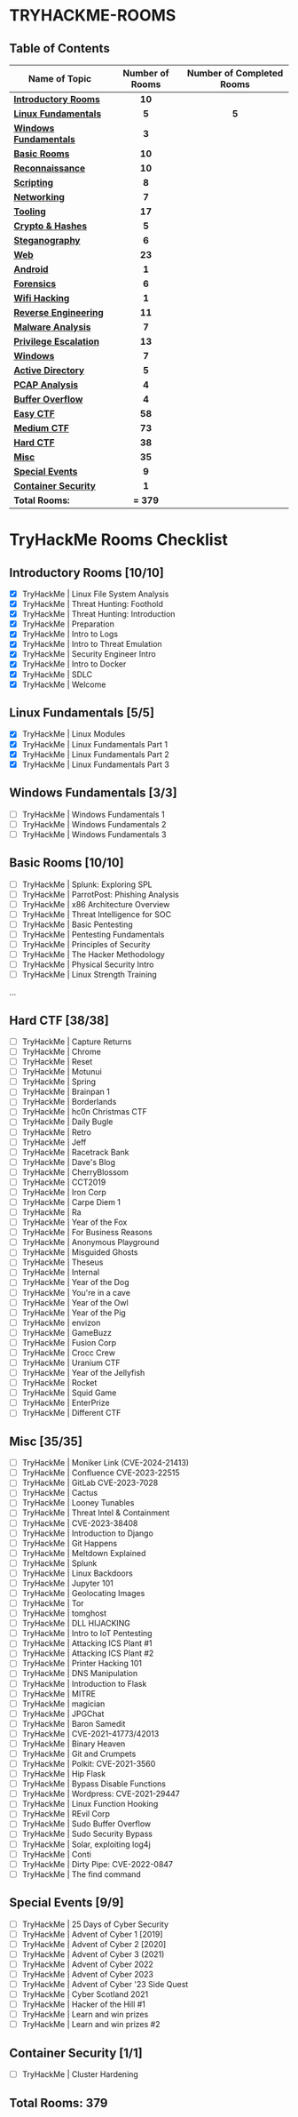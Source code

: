 # TRYHACKME-ROOMS

## Table of Contents

</aside>

| Name of Topic                                     | Number of Rooms | Number of Completed Rooms |
| ------------------------------------------------- |:---------------:|:-------------------------:|
| **[Introductory Rooms](#intro-rooms)**            | **10**          |                           |
| **[Linux Fundamentals](#linux-fundamentals)**     | **5**           | **5**                     |
| **[Windows Fundamentals](#windows-fundamentals)** | **3**           |                           |
| **[Basic Rooms](#basics-rooms)**                   | **10**         |                           |
| **[Reconnaissance](#recon)**                      | **10**          |                           |
| **[Scripting](#scripting)**                       | **8**           |                           |
| **[Networking](#networking)**                     | **7**           |                           |
| **[Tooling](#tooling)**                           | **17**          |                           |
| **[Crypto & Hashes](#crypto--hashes)**            | **5**           |                           |
| **[Steganography](#steganography)**               | **6**           |                           |
| **[Web](#web)**                                   | **23**          |                           |
| **[Android](#android)**                           | **1**           |                           |
| **[Forensics](#forensics)**                       | **6**           |                           |
| **[Wifi Hacking](#wi-fi-hacking)**                | **1**           |                           |
| **[Reverse Engineering](#reverse-engineering)**   | **11**          |                           |
| **[Malware Analysis](#malware-analysis)**         | **7**           |                           |
| **[Privilege Escalation](#privesc)**              | **13**          |                           |
| **[Windows](#windows)**                           | **7**           |                           |
| **[Active Directory](#active-directory)**         | **5**           |                           |
| **[PCAP Analysis](#pcap-analysis)**               | **4**           |                           |
| **[Buffer Overflow](#bufferoverflow)**            | **4**           |                           |
| **[Easy CTF](#easy-ctf)**                         | **58**          |                           |
| **[Medium CTF](#medium-ctf)**                     | **73**          |                           |
| **[Hard CTF](#hard-ctf)**                         | **38**          |                           |
| **[Misc](#misc)**                                 | **35**          |                           |
| **[Special Events](#special-events)**             | **9**           |                           |
| **[Container Security](#container-security)**     | **1**           |                           |
| **Total Rooms:**                                  | **= 379**       |                           |

# TryHackMe Rooms Checklist

## Introductory Rooms [10/10]
- [x] TryHackMe | Linux File System Analysis
- [x] TryHackMe | Threat Hunting: Foothold
- [x] TryHackMe | Threat Hunting: Introduction
- [x] TryHackMe | Preparation
- [x] TryHackMe | Intro to Logs
- [x] TryHackMe | Intro to Threat Emulation
- [x] TryHackMe | Security Engineer Intro
- [x] TryHackMe | Intro to Docker
- [x] TryHackMe | SDLC
- [x] TryHackMe | Welcome

## Linux Fundamentals [5/5]
- [x] TryHackMe | Linux Modules
- [x] TryHackMe | Linux Fundamentals Part 1
- [x] TryHackMe | Linux Fundamentals Part 2
- [x] TryHackMe | Linux Fundamentals Part 3

## Windows Fundamentals [3/3]
- [ ] TryHackMe | Windows Fundamentals 1
- [ ] TryHackMe | Windows Fundamentals 2
- [ ] TryHackMe | Windows Fundamentals 3

## Basic Rooms [10/10]
- [ ] TryHackMe | Splunk: Exploring SPL
- [ ] TryHackMe | ParrotPost: Phishing Analysis
- [ ] TryHackMe | x86 Architecture Overview
- [ ] TryHackMe | Threat Intelligence for SOC
- [ ] TryHackMe | Basic Pentesting
- [ ] TryHackMe | Pentesting Fundamentals
- [ ] TryHackMe | Principles of Security
- [ ] TryHackMe | The Hacker Methodology
- [ ] TryHackMe | Physical Security Intro
- [ ] TryHackMe | Linux Strength Training

...

## Hard CTF [38/38]
- [ ] TryHackMe | Capture Returns
- [ ] TryHackMe | Chrome
- [ ] TryHackMe | Reset
- [ ] TryHackMe | Motunui
- [ ] TryHackMe | Spring
- [ ] TryHackMe | Brainpan 1
- [ ] TryHackMe | Borderlands
- [ ] TryHackMe | hc0n Christmas CTF
- [ ] TryHackMe | Daily Bugle
- [ ] TryHackMe | Retro
- [ ] TryHackMe | Jeff
- [ ] TryHackMe | Racetrack Bank
- [ ] TryHackMe | Dave's Blog
- [ ] TryHackMe | CherryBlossom
- [ ] TryHackMe | CCT2019
- [ ] TryHackMe | Iron Corp
- [ ] TryHackMe | Carpe Diem 1
- [ ] TryHackMe | Ra
- [ ] TryHackMe | Year of the Fox
- [ ] TryHackMe | For Business Reasons
- [ ] TryHackMe | Anonymous Playground
- [ ] TryHackMe | Misguided Ghosts
- [ ] TryHackMe | Theseus
- [ ] TryHackMe | Internal
- [ ] TryHackMe | Year of the Dog
- [ ] TryHackMe | You're in a cave
- [ ] TryHackMe | Year of the Owl
- [ ] TryHackMe | Year of the Pig
- [ ] TryHackMe | envizon
- [ ] TryHackMe | GameBuzz
- [ ] TryHackMe | Fusion Corp
- [ ] TryHackMe | Crocc Crew
- [ ] TryHackMe | Uranium CTF
- [ ] TryHackMe | Year of the Jellyfish
- [ ] TryHackMe | Rocket
- [ ] TryHackMe | Squid Game
- [ ] TryHackMe | EnterPrize
- [ ] TryHackMe | Different CTF

## Misc [35/35]
- [ ] TryHackMe | Moniker Link (CVE-2024-21413)
- [ ] TryHackMe | Confluence CVE-2023-22515
- [ ] TryHackMe | GitLab CVE-2023-7028
- [ ] TryHackMe | Cactus
- [ ] TryHackMe | Looney Tunables
- [ ] TryHackMe | Threat Intel & Containment
- [ ] TryHackMe | CVE-2023-38408
- [ ] TryHackMe | Introduction to Django
- [ ] TryHackMe | Git Happens
- [ ] TryHackMe | Meltdown Explained
- [ ] TryHackMe | Splunk
- [ ] TryHackMe | Linux Backdoors
- [ ] TryHackMe | Jupyter 101
- [ ] TryHackMe | Geolocating Images
- [ ] TryHackMe | Tor
- [ ] TryHackMe | tomghost
- [ ] TryHackMe | DLL HIJACKING
- [ ] TryHackMe | Intro to IoT Pentesting
- [ ] TryHackMe | Attacking ICS Plant #1
- [ ] TryHackMe | Attacking ICS Plant #2
- [ ] TryHackMe | Printer Hacking 101
- [ ] TryHackMe | DNS Manipulation
- [ ] TryHackMe | Introduction to Flask
- [ ] TryHackMe | MITRE
- [ ] TryHackMe | magician
- [ ] TryHackMe | JPGChat
- [ ] TryHackMe | Baron Samedit
- [ ] TryHackMe | CVE-2021-41773/42013
- [ ] TryHackMe | Binary Heaven
- [ ] TryHackMe | Git and Crumpets
- [ ] TryHackMe | Polkit: CVE-2021-3560
- [ ] TryHackMe | Hip Flask
- [ ] TryHackMe | Bypass Disable Functions
- [ ] TryHackMe | Wordpress: CVE-2021-29447
- [ ] TryHackMe | Linux Function Hooking
- [ ] TryHackMe | REvil Corp
- [ ] TryHackMe | Sudo Buffer Overflow
- [ ] TryHackMe | Sudo Security Bypass
- [ ] TryHackMe | Solar, exploiting log4j
- [ ] TryHackMe | Conti
- [ ] TryHackMe | Dirty Pipe: CVE-2022-0847
- [ ] TryHackMe | The find command

## Special Events [9/9]
- [ ] TryHackMe | 25 Days of Cyber Security
- [ ] TryHackMe | Advent of Cyber 1 [2019]
- [ ] TryHackMe | Advent of Cyber 2 [2020]
- [ ] TryHackMe | Advent of Cyber 3 (2021)
- [ ] TryHackMe | Advent of Cyber 2022
- [ ] TryHackMe | Advent of Cyber 2023
- [ ] TryHackMe | Advent of Cyber '23 Side Quest
- [ ] TryHackMe | Cyber Scotland 2021
- [ ] TryHackMe | Hacker of the Hill #1
- [ ] TryHackMe | Learn and win prizes
- [ ] TryHackMe | Learn and win prizes #2

## Container Security [1/1]
- [ ] TryHackMe | Cluster Hardening

## Total Rooms: 379
